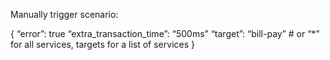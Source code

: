 Manually trigger scenario:

{
  “error”: true
  “extra_transaction_time”: “500ms”
  “target”: “bill-pay” # or “*” for all services, targets for a list of services
}